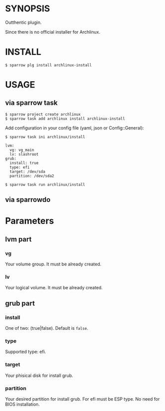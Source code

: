 # SYNOPSIS

Outthentic plugin.

Since there is no official installer for Archlinux.

# INSTALL

    $ sparrow plg install archlinux-install

# USAGE

## via sparrow task    
    $ sparrow project create archlinux
    $ sparrow task add archlinux install archlinux-install

Add configuration in your config file (yaml, json or Config::General):

    $ sparrow task ini archlinux/install

    lvm:
      vg: vg_main
      lv: slashroot
    grub:
      install: true
      type: efi
      target: /dev/sda
      partition: /dev/sda2

    $ sparrow task run archlinux/install

## via sparrowdo

# Parameters

## lvm part
### vg
Your volume group. It must be already created.

### lv
Your logical volume. It must be already created.

## grub part
### install
One of two: (true|false). Default is `false`.

### type
Supported type: efi.

### target
Your phisical disk for install grub.

### partition
Your desired partition for install grub. For efi must be ESP type.
No need for BIOS installation.
